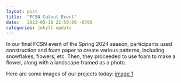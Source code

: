 ```yaml
---
layout: post
title:  "FCSN Cutout Event"
date:   2023-05-18 22:50:00 -0700
categories: jekyll update
---
```

In our final FCSN event of the Spring 2024 season, participants used construction and foam paper to create various patterns, including snowflakes, flowers, etc. Then, they proceeded to use foam to make a flower, along with a landscape framed as a photo.

Here are some images of our projects today:
[image 1](../assets/images/gallery/thumbnails/2023-07-10-sunflower-1.jpg)